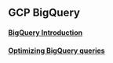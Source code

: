 ## GCP BigQuery

#### [BigQuery Introduction](/1.BigQuery/1.BigQuery-Intro.md)

#### [Optimizing BigQuery queries](/1.BigQuery/2.Optimizing-queries.md)